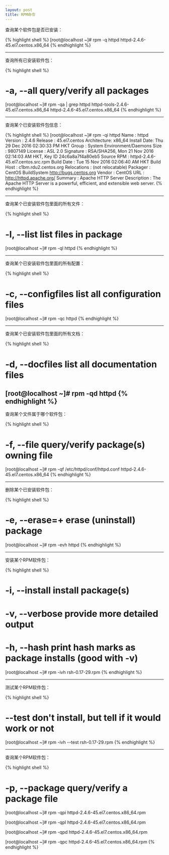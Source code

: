 ```yaml
---
layout: post
title: RPM命令
---
```


查询某个软件包是否已安装：

{% highlight shell %}
[root@localhost ~]# rpm -q httpd
httpd-2.4.6-45.el7.centos.x86_64
{% endhighlight %}

---

查询所有已安装软件包：

{% highlight shell %}
# -a, --all                        query/verify all packages

[root@localhost ~]# rpm -qa | grep httpd
httpd-tools-2.4.6-45.el7.centos.x86_64
httpd-2.4.6-45.el7.centos.x86_64
{% endhighlight %}

---

查询某个已安装软件包信息：

{% highlight shell %}
[root@localhost ~]# rpm -qi httpd
Name        : httpd
Version     : 2.4.6
Release     : 45.el7.centos
Architecture: x86_64
Install Date: Thu 29 Dec 2016 02:30:33 PM HKT
Group       : System Environment/Daemons
Size        : 9807149
License     : ASL 2.0
Signature   : RSA/SHA256, Mon 21 Nov 2016 02:14:03 AM HKT, Key ID 24c6a8a7f4a80eb5
Source RPM  : httpd-2.4.6-45.el7.centos.src.rpm
Build Date  : Tue 15 Nov 2016 02:06:40 AM HKT
Build Host  : c1bm.rdu2.centos.org
Relocations : (not relocatable)
Packager    : CentOS BuildSystem <http://bugs.centos.org>
Vendor      : CentOS
URL         : http://httpd.apache.org/
Summary     : Apache HTTP Server
Description :
The Apache HTTP Server is a powerful, efficient, and extensible web server.
{% endhighlight %}

---

查询某个已安装软件包里面的所有文件：

{% highlight shell %}
# -l, --list                       list files in package

[root@localhost ~]# rpm -ql httpd
{% endhighlight %}

---

查询某个已安装软件包里面的所有配置：

{% highlight shell %}
# -c, --configfiles                list all configuration files

[root@localhost ~]# rpm -qc httpd
{% endhighlight %}

---

查询某个已安装软件包里面的所有文档：

{% highlight shell %}
# -d, --docfiles                   list all documentation files

[root@localhost ~]# rpm -qd httpd
{% endhighlight %}
---

查询某个文件属于哪个软件包：

{% highlight shell %}
# -f, --file                       query/verify package(s) owning file

[root@localhost ~]# rpm -qf /etc/httpd/conf/httpd.conf 
httpd-2.4.6-45.el7.centos.x86_64
{% endhighlight %}

---

删除某个已安装软件包：

{% highlight shell %}
# -e, --erase=<package>+           erase (uninstall) package

[root@localhost ~]# rpm -evh httpd
{% endhighlight %}

---

安装某个RPM软件包：

{% highlight shell %}
# -i, --install                    install package(s)
# -v, --verbose                    provide more detailed output
# -h, --hash                       print hash marks as package installs (good with -v)

[root@localhost ~]# rpm -ivh rsh-0.17-29.rpm
{% endhighlight %}

---

测试某个RPM软件包：

{% highlight shell %}
# --test                           don't install, but tell if it would work or not

[root@localhost ~]# rpm -ivh --test rsh-0.17-29.rpm
{% endhighlight %}

---

查询某个RPM软件包：

{% highlight shell %}
#  -p, --package                    query/verify a package file

[root@localhost ~]# rpm -qpi httpd-2.4.6-45.el7.centos.x86_64.rpm

[root@localhost ~]# rpm -qpl httpd-2.4.6-45.el7.centos.x86_64.rpm

[root@localhost ~]# rpm -qpd httpd-2.4.6-45.el7.centos.x86_64.rpm

[root@localhost ~]# rpm -qpc httpd-2.4.6-45.el7.centos.x86_64.rpm
{% endhighlight %}
